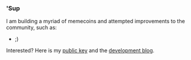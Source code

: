 ### 'Sup

I am building a myriad of memecoins and attempted improvements to the community, such as:

- ;)

Interested? Here is my [public key](https://raw.githubusercontent.com/E4ED0E0CB36068DD/E4ED0E0CB36068DD/master/public-key.txt) and the [development blog](https://E4ED0E0CB36068DD.github.io/).
